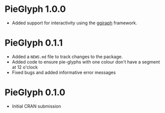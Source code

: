 # PieGlyph 1.0.0

* Added support for interactivity using the [ggiraph](https://www.ardata.fr/ggiraph-book/) framework.

# PieGlyph 0.1.1

* Added a `NEWS.md` file to track changes to the package.
* Added code to ensure pie-glyphs with one colour don't have a segment at 12 o'clock
* Fixed bugs and added informative error messages

# PieGlyph 0.1.0

* Initial CRAN submission
